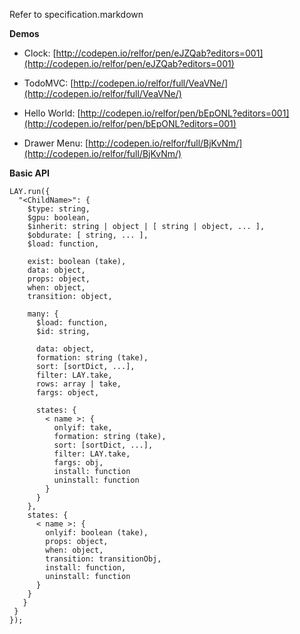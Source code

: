 Refer to specification.markdown

**Demos**

- Clock: [http://codepen.io/relfor/pen/eJZQab?editors=001](http://codepen.io/relfor/pen/eJZQab?editors=001)

- TodoMVC: [http://codepen.io/relfor/full/VeaVNe/](http://codepen.io/relfor/full/VeaVNe/)

- Hello World: [http://codepen.io/relfor/pen/bEpONL?editors=001](http://codepen.io/relfor/pen/bEpONL?editors=001)

- Drawer Menu: [http://codepen.io/relfor/full/BjKvNm/](http://codepen.io/relfor/full/BjKvNm/)

**Basic API**

	LAY.run({
      "<ChildName>": {
        $type: string,
        $gpu: boolean,
        $inherit: string | object | [ string | object, ... ],
        $obdurate: [ string, ... ],
        $load: function,

        exist: boolean (take),
        data: object,
        props: object,
        when: object,
        transition: object,

        many: {
          $load: function,
          $id: string,

          data: object,
          formation: string (take),
          sort: [sortDict, ...],
          filter: LAY.take,
          rows: array | take,
          fargs: object,

          states: {
            < name >: {
              onlyif: take,
              formation: string (take),
              sort: [sortDict, ...],
              filter: LAY.take,
              fargs: obj,
              install: function
              uninstall: function
            }
          }
        },
        states: {
          < name >: {
            onlyif: boolean (take),
            props: object,
            when: object,
            transition: transitionObj,
            install: function,
            uninstall: function
          }
        }
       }
     }
    });